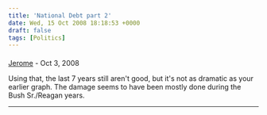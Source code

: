 ```yaml
---
title: 'National Debt part 2'
date: Wed, 15 Oct 2008 18:18:53 +0000
draft: false
tags: [Politics]
---
```



#### 
[Jerome]( "roubi_gtl@yahoo.com") - <time datetime="2008-10-15 16:22:50">Oct 3, 2008</time>

Using that, the last 7 years still aren't good, but it's not as dramatic as your earlier graph. The damage seems to have been mostly done during the Bush Sr./Reagan years.
<hr />
